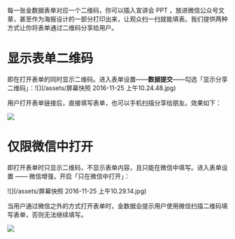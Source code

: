 每一张金数据表单对应一个二维码，你可以插入宣讲会 PPT ，放进微信公众号文章，甚至作为海报设计的一部分打印出来，让观众扫一扫就能填表。我们提供两种方式让你将表单通过二维码分享给用户。

# **显示表单二维码**

即在打开表单的同时显示二维码。进入表单设置——**数据提交**——勾选「显示分享二维码」：![](/assets/屏幕快照 2016-11-25 上午10.24.48.jpg)

用户打开表单链接后，直接填写表单，也可以手机扫描分享给朋友。效果如下：

![](https://o1cqumdwn.qnssl.com/assets/file/819/___.png)

# **仅限微信中打开**

即打开表单时只显示二维码，不显示表单内容，且只能在微信中填写。进入表单设置 —— 微信增强，开启「只在微信中打开」：

![](/assets/屏幕快照 2016-11-25 上午10.29.14.jpg)

当用户通过微信之外的方式打开表单时，金数据会提示用户使用微信扫描二维码填写表单，否则无法继续填写。

![](https://o1cqumdwn.qnssl.com/assets/file/131/wechat-only-2.png?imageView2/2/w/1000)

